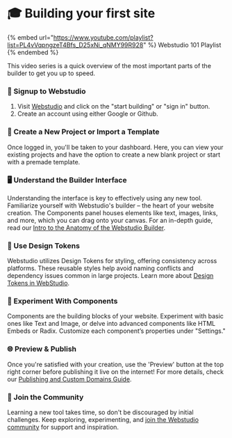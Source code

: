 # 🎓 Building your first site

{% embed url="https://www.youtube.com/playlist?list=PL4vVqpngzeT4Bfs_D25xNi_qNMY99R928" %}
Webstudio 101 Playlist
{% endembed %}

This video series is a quick overview of the most important parts of the builder to get you up to speed.

### 🚀 Signup to Webstudio

1. Visit [Webstudio](https://webstudio.is/) and click on the "start building" or "sign in" button.
2. Create an account using either Google or Github.

### 🌟 Create a New Project or Import a Template

Once logged in, you'll be taken to your dashboard. Here, you can view your existing projects and have the option to create a new blank project or start with a premade template.

### 🖥 Understand the Builder Interface

Understanding the interface is key to effectively using any new tool. Familiarize yourself with Webstudio's builder – the heart of your website creation. The Components panel houses elements like text, images, links, and more, which you can drag onto your canvas. For an in-depth guide, read our [Intro to the Anatomy of the Webstudio Builder](../university/foundations/anatomy-of-the-webstudio-builder.md).

### 🎨 Use Design Tokens

Webstudio utilizes Design Tokens for styling, offering consistency across platforms. These reusable styles help avoid naming conflicts and dependency issues common in large projects. Learn more about [Design Tokens in WebStudio](../university/foundations/design-tokens.md).

### 🔧 Experiment With Components

Components are the building blocks of your website. Experiment with basic ones like Text and Image, or delve into advanced components like HTML Embeds or Radix. Customize each component’s properties under "Settings."

### 🌐 Preview & Publish

Once you're satisfied with your creation, use the 'Preview' button at the top right corner before publishing it live on the internet! For more details, check our [Publishing and Custom Domains Guide](../university/foundations/publishing-and-custom-domains.md).

### 💬 Join the Community

Learning a new tool takes time, so don't be discouraged by initial challenges. Keep exploring, experimenting, and [join the Webstudio community](https://wstd.us/community) for support and inspiration.
